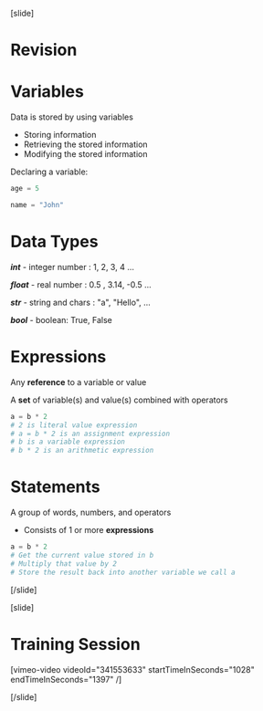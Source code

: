 [slide]
# Revision

# Variables
Data is stored by using variables

* Storing information
* Retrieving the stored information
* Modifying the stored information

Declaring a variable:
```python
age = 5
```
```python
name = "John"
```

# Data Types
***int*** - integer number : 1, 2, 3, 4 …

***float*** - real number : 0.5 , 3.14, -0.5 …

***str*** - string and chars : "a", "Hello", …

***bool*** - boolean: True, False

# Expressions
Any **reference** to a variable or value

A **set** of variable(s) and value(s) combined with operators

```python
a = b * 2
# 2 is literal value expression
# a = b * 2 is an assignment expression
# b is a variable expression
# b * 2 is an arithmetic expression
```

# Statements
A group of words, numbers, and operators

* Consists of 1 or more **expressions**
```python
a = b * 2
# Get the current value stored in b
# Multiply that value by 2
# Store the result back into another variable we call a
```
[/slide]

[slide]
# Training Session

[vimeo-video videoId="341553633" startTimeInSeconds="1028" endTimeInSeconds="1397" /]

[/slide]